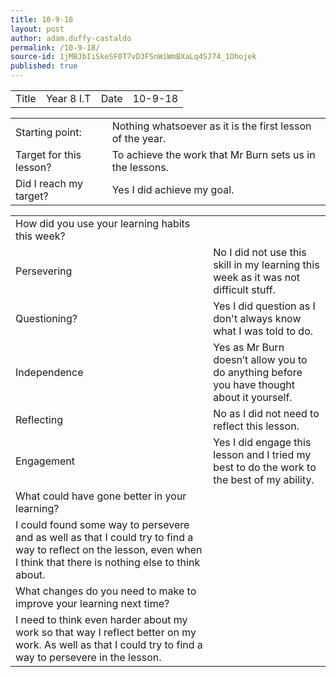 ```yaml
---
title: 10-9-18
layout: post
author: adam.duffy-castaldo
permalink: /10-9-18/
source-id: 1jMBJbIiSkeSF0T7vD3FSnWiWmBXaLq4SJ74_1Ohojek
published: true
---
```

<table>
  <tr>
    <td>Title</td>
    <td>Year 8 I.T</td>
    <td>Date</td>
    <td>10-9-18</td>
  </tr>
</table>


<table>
  <tr>
    <td>Starting point:</td>
    <td>Nothing whatsoever as it is the first lesson of the year.</td>
  </tr>
  <tr>
    <td>Target for this lesson?</td>
    <td>To achieve the work that Mr Burn sets us in the lessons.</td>
  </tr>
  <tr>
    <td>Did I reach my target? </td>
    <td>Yes I did achieve my goal.</td>
  </tr>
</table>


<table>
  <tr>
    <td>How did you use your learning habits this week?</td>
    <td></td>
  </tr>
  <tr>
    <td>Persevering</td>
    <td>No I did not use this skill in my learning this week as it was not difficult stuff.</td>
  </tr>
  <tr>
    <td>Questioning?</td>
    <td>Yes I did question as I don't always know what I was told to do.</td>
  </tr>
  <tr>
    <td>Independence</td>
    <td>Yes as Mr Burn doesn’t allow you to do anything before you have thought about it yourself.</td>
  </tr>
  <tr>
    <td>Reflecting</td>
    <td>No as I did not need to reflect this lesson.</td>
  </tr>
  <tr>
    <td>Engagement</td>
    <td>Yes I did engage this lesson and I tried my best to do the work to the best of my ability. </td>
  </tr>
  <tr>
    <td>What could have gone better in your learning?</td>
    <td></td>
  </tr>
  <tr>
    <td>I could found some way to persevere and as well as that I could try to find a way to reflect on the lesson, even when I think that there is nothing else to think about.</td>
    <td></td>
  </tr>
  <tr>
    <td>What changes do you need to make to improve your learning next time?</td>
    <td></td>
  </tr>
  <tr>
    <td>I need to think even harder about my work so that way I reflect better on my work. As well as that I could try to find a way to persevere in the lesson.</td>
    <td></td>
  </tr>
</table>


